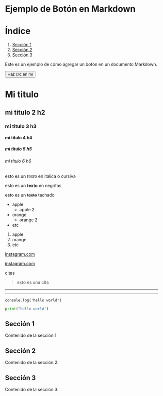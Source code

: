 # Ejemplo de Botón en Markdown

# Índice

1. [Sección 1](#seccion-1)
2. [Sección 2](#seccion-2)
3. [Sección 3](#seccion-3)


Este es un ejemplo de cómo agregar un botón en un documento Markdown.

<button onclick="alert('¡Hola desde el botón!')">Haz clic en mí</button>

<!--HEADING-->
# Mi titulo

## mi titulo 2 h2
### mi titulo 3 h3
#### mi titulo 4 h4
##### mi titulo 5 h5
###### mi titulo 6 h6

<!--los comentarios en md son iguales que en html-->

esto es un *texto* en italica o cursiva

esto es un **texto** en negritas

esto es un ~~texto~~ tachado

<!--listas-->

* apple
    * apple 2
* orange
    * orange 2
* etc

1. apple
2. orange
3. etc

[instagram.com](https://www.instagram.com/)

[instagram.com](https://www.instagram.com/ "Custome title")

citas
>esto es una cita

---
___

`console.log('hello world')`

```python
print("hello world")
```

## Sección 1

Contenido de la sección 1.

## Sección 2

Contenido de la sección 2.

## Sección 3

Contenido de la sección 3.
